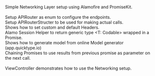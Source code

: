 Simple Networking Layer setup using Alamofire and PromiseKit.
<br><br>
Setup APIRouter as enum to configure the endpoints.
<br>
Setup APIRouterStructer to be used for making actual calls.
<br>
Shows how to set custom and default Headers.
<br>
Alamo Session Helper to return generic type <T: Codable> wrapped in a Promise.
<br>
Shows how to generate model from online Model generator (app.quicktype.io)
<br>
Chaining Promises to use results from previous promise as parameter on the next call.
<br><br>
ViewController demonstrates how to use the Networking setup.
